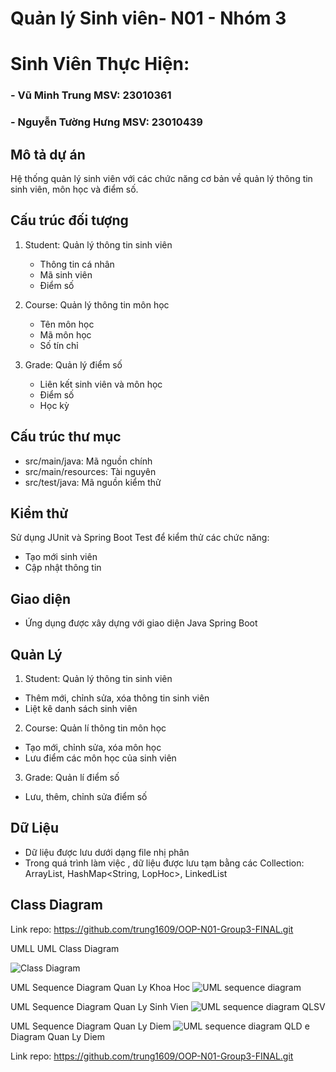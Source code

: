 # Quản lý Sinh viên- N01 - Nhóm 3

# Sinh Viên Thực Hiện:
### - Vũ Minh Trung MSV: 23010361
### - Nguyễn Tường Hưng MSV: 23010439

## Mô tả dự án
Hệ thống quản lý sinh viên với các chức năng cơ bản về quản lý thông tin sinh viên, môn học và điểm số.

## Cấu trúc đối tượng
1. Student: Quản lý thông tin sinh viên
   - Thông tin cá nhân
   - Mã sinh viên
   - Điểm số

2. Course: Quản lý thông tin môn học
   - Tên môn học
   - Mã môn học
   - Số tín chỉ

3. Grade: Quản lý điểm số
   - Liên kết sinh viên và môn học
   - Điểm số
   - Học kỳ

## Cấu trúc thư mục
- src/main/java: Mã nguồn chính
- src/main/resources: Tài nguyên
- src/test/java: Mã nguồn kiểm thử

## Kiểm thử
Sử dụng JUnit và Spring Boot Test để kiểm thử các chức năng:
- Tạo mới sinh viên
- Cập nhật thông tin

## Giao diện
- Ứng dụng được xây dựng với giao diện Java Spring Boot

## Quản Lý
1. Student: Quản lý thông tin sinh viên
- Thêm mới, chỉnh sửa, xóa thông tin sinh viên
- Liệt kê danh sách sinh viên 

2. Course: Quản lí thông tin môn học
- Tạo mới, chỉnh sửa, xóa môn học
- Lưu điểm các môn học của sinh viên

3. Grade: Quản lí điểm số
- Lưu, thêm, chỉnh sửa điểm số

## Dữ Liệu
- Dữ liệu được lưu dưới dạng file nhị phân
- Trong quá trình làm việc , dữ liệu được lưu tạm bằng các Collection: ArrayList<SinhVien>, HashMap<String, LopHoc>, LinkedList<MonHoc>


## Class Diagram


Link repo: https://github.com/trung1609/OOP-N01-Group3-FINAL.git 

  UMLL
UML Class Diagram

![Class Diagram](https://github.com/user-attachments/assets/20e79c7d-373e-43f9-943a-6a74d715b869)

UML Sequence Diagram Quan Ly Khoa Hoc
![UML sequence diagram](https://github.com/user-attachments/assets/0be6d0fe-af86-4ed2-af91-6256d02f2be6)

UML Sequence Diagram Quan Ly Sinh Vien
![UML sequence diagram QLSV](https://github.com/user-attachments/assets/ff34fe07-0a2f-4cab-86e4-6b11972a15a4)

UML Sequence Diagram Quan Ly Diem
![UML sequence diagram QLD](https://github.com/user-attachments/assets/9a733d57-72b4-4cf8-8000-8b18cb53d477)
e Diagram Quan Ly Diem









  Link repo: https://github.com/trung1609/OOP-N01-Group3-FINAL.git


